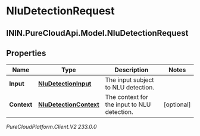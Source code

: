 # NluDetectionRequest

## ININ.PureCloudApi.Model.NluDetectionRequest

## Properties

|Name | Type | Description | Notes|
|------------ | ------------- | ------------- | -------------|
| **Input** | [**NluDetectionInput**](NluDetectionInput) | The input subject to NLU detection. | |
| **Context** | [**NluDetectionContext**](NluDetectionContext) | The context for the input to NLU detection. | [optional] |



_PureCloudPlatform.Client.V2 233.0.0_
